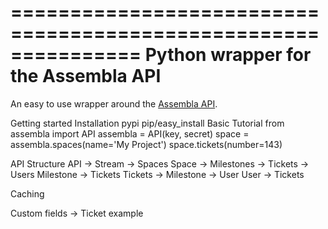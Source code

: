===============================================================
Python wrapper for the Assembla API
===============================================================

An easy to use wrapper around the [Assembla API](http://api-doc.assembla.com/).

Getting started
	Installation
		pypi
		pip/easy_install
	Basic Tutorial
		from assembla import API
		assembla = API(key, secret)
		space = assembla.spaces(name='My Project')
		space.tickets(number=143)

API Structure
	API
		-> Stream
		-> Spaces
	Space
		-> Milestones
		-> Tickets
		-> Users
	Milestone
		-> Tickets
	Tickets
		-> Milestone
		-> User
	User
		-> Tickets

Caching

Custom fields
	-> Ticket example